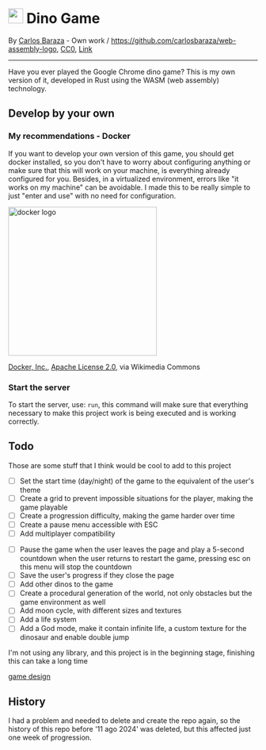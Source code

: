<h1>
  <img src="https://github.com/user-attachments/assets/b081cbb0-0d25-44c6-8dde-87fd111442a0" width="30px">
  Dino Game
</h1>

By <a href="//commons.wikimedia.org/w/index.php?title=User:Carlosbaraza&action=edit&redlink=1" class="new" title="User:Carlosbaraza (page does not exist)">Carlos Baraza</a> - <span class="int-own-work" lang="en">Own work</span> / <a rel="nofollow" class="external free" href="https://github.com/carlosbaraza/web-assembly-logo">https://github.com/carlosbaraza/web-assembly-logo</a>, <a href="http://creativecommons.org/publicdomain/zero/1.0/deed.en" title="Creative Commons Zero, Public Domain Dedication">CC0</a>, <a href="https://commons.wikimedia.org/w/index.php?curid=56494100">Link</a>

<hr>
Have you ever played the Google Chrome dino game? This is my own version of it, developed in Rust using the WASM (web assembly) technology.

## Develop by your own

### My recommendations - Docker

If you want to develop your own version of this game, you should get docker installed, so you don't have to worry about configuring anything or make sure that this will work on your machine, is everything already configured for you. Besides, in a virtualized environment, errors like "it works on my machine" can be avoidable. I made this to be really simple to just "enter and use" with no need for configuration.

<!--fuck the history that was deleted because of him, how could he do that with me?--><!--fuck the history that was deleted because of him, how could he do that with me?--><img src="https://upload.wikimedia.org/wikipedia/commons/7/70/Docker_logo.png?20240428132226" alt="docker logo" width="300px"><br/>

<a href="https://commons.wikimedia.org/wiki/File:Docker_logo.png">Docker, Inc.</a>, <a href="http://www.apache.org/licenses/LICENSE-2.0">Apache License 2.0</a>, via Wikimedia Commons

### Start the server

To start the server, use: `run`, this command will make sure that everything necessary to make this project work is being executed and is working correctly.

## Todo

Those are some stuff that I think would be cool to add to this project

* [ ]  Set the start time (day/night) of the game to the equivalent of the user's theme
* [ ]  Create a grid to prevent impossible situations for the player, making the game playable
* [ ]  Create a progression difficulty, making the game harder over time
* [ ]  Create a pause menu accessible with ESC
* [ ]  Add multiplayer compatibility

<!--* [ ]  Create a ranking system to compare with friends <-- that's cool but I need to review (AI recommendation)-->

* [ ]  Pause the game when the user leaves the page and play a 5-second countdown when the user returns to restart the game, pressing esc on this menu will stop the countdown
* [ ]  Save the user's progress if they close the page
* [ ]  Add other dinos to the game
* [ ]  Create a procedural generation of the world, not only obstacles but the game environment as well
* [ ]  Add moon cycle, with different sizes and textures
* [ ]  Add a life system
* [ ]  Add a God mode, make it contain infinite life, a custom texture for the dinosaur and enable double jump

I'm not using any library, and this project is in the beginning stage, finishing this can take a long time

[game design](https://github.com/SCLorentz/W2D-library/blob/main/wiki%2Fassets.md)

## History

I had a problem and needed to delete and create the repo again, so the history of this repo before '11 ago 2024' was deleted, but this affected just one week of progression.
